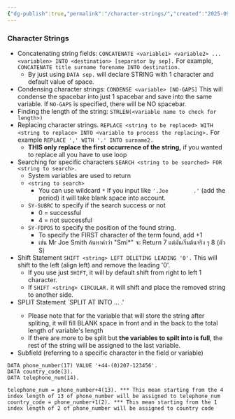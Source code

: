 ```yaml
---
{"dg-publish":true,"permalink":"/character-strings/","created":"2025-09-14T21:39:04.150+07:00","updated":"2025-09-14T21:41:19.950+07:00"}
---
```


### Character Strings
- Concatenating string fields: `CONCATENATE <variable1> <variable2> ... <variablen> INTO <destination> [separator by sep].` For example, `CONCATENATE title surname forename INTO destination.`
	- By just using `DATA sep.` will declare STRING with 1 character and default value of space.
- Condensing character strings: `CONDENSE <variable> [NO-GAPS]` This will condense the spacebar into just 1 spacebar and save into the same variable. If `NO-GAPS` is specified, there will be NO spacebar.
- Finding the length of the string: `STRLEN(<variable name to check for length>)`
- Replacing character strings. `REPLACE <string to be replaced> WITH <string to replace> INTO <variable to process the replacing>.` For example `REPLACE ',' WITH '.' INTO surname2.`
	- **THIS only replace the first occurrence of the string,** if you wanted to replace all you have to use loop
- Searching for specific characters `SEARCH <string to be searched> FOR <string to search>.`
	- System variables are used to return
	- `<string to search>`
		- You can use wildcard `*` If you input like `'.Joe        .'` (add the period) it will take blank space into account.
	- `SY-SUBRC` to specify if the search success or not
		- 0 = successful
		- 4 = not successful
	- `SY-FDPOS` to specify the position of the found string.
		- To specify the FIRST character of the term found, add +1
		- เช่น Mr Joe Smith ค้นหาคำว่า "Smi*" จะ Return 7 แต่มันเริ่มต้นจริง ๆ 8 (ตัว S)
- Shift Statement `SHIFT <string> LEFT DELETING LEADING '0'.` This will shift to the left (align left) and remove the leading '0'.
	- If you use just `SHIFT`, it will by default shift from right to left 1 character.
	- If `SHIFT <string> CIRCULAR.` it will shift and place the removed string to another side.
- SPLIT Statement `SPLIT <string> AT <seperator> INTO <variable1> <variable2> ... <variablen>.'
	- Please note that for the variable that will store the string after spliting, it will fill BLANK space in front and in the back to the total length of variable's length
	- If there are more to be split but **the variables to spilt into is full**, the rest of the string will be assigned to the last variable.
- Subfield (referring to a specific character in the field or variable)

```
DATA phone_number(17) VALUE '+44-(0)207-123456'.
DATA country_code(3).
DATA telephone_num(14).

telephone_num = phone_number+4(13). *** This mean starting from the 4 index length of 13 of phone_number will be assigned to telephone_num
country_code = phone_number+1(2). *** This mean starting from the 1 index length of 2 of phone_number will be assigned to country code
````
